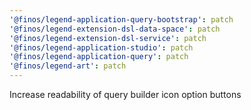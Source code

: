 ```yaml
---
'@finos/legend-application-query-bootstrap': patch
'@finos/legend-extension-dsl-data-space': patch
'@finos/legend-extension-dsl-service': patch
'@finos/legend-application-studio': patch
'@finos/legend-application-query': patch
'@finos/legend-art': patch
---
```


Increase readability of query builder icon option buttons
